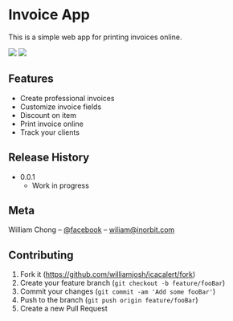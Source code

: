 # Invoice App
This is a simple web app for printing invoices online.

![](https://i.imgur.com/6KXr1qB.png)
![](https://i.imgur.com/HPkqAQH.png)

## Features

- Create professional invoices
- Customize invoice fields
- Discount on item
- Print invoice online
- Track your clients

## Release History

- 0.0.1
  - Work in progress

## Meta

William Chong – [@facebook](https://www.facebook.com/thatswilliam) – wiliam@inorbit.com

## Contributing

1. Fork it (<https://github.com/williamjosh/icacalert/fork>)
2. Create your feature branch (`git checkout -b feature/fooBar`)
3. Commit your changes (`git commit -am 'Add some fooBar'`)
4. Push to the branch (`git push origin feature/fooBar`)
5. Create a new Pull Request